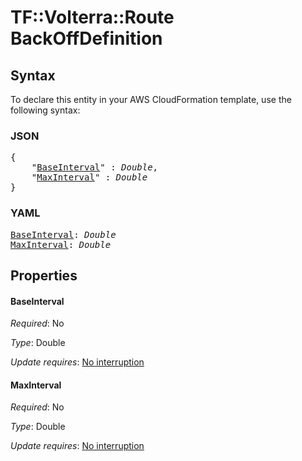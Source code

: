 # TF::Volterra::Route BackOffDefinition

## Syntax

To declare this entity in your AWS CloudFormation template, use the following syntax:

### JSON

<pre>
{
    "<a href="#baseinterval" title="BaseInterval">BaseInterval</a>" : <i>Double</i>,
    "<a href="#maxinterval" title="MaxInterval">MaxInterval</a>" : <i>Double</i>
}
</pre>

### YAML

<pre>
<a href="#baseinterval" title="BaseInterval">BaseInterval</a>: <i>Double</i>
<a href="#maxinterval" title="MaxInterval">MaxInterval</a>: <i>Double</i>
</pre>

## Properties

#### BaseInterval

_Required_: No

_Type_: Double

_Update requires_: [No interruption](https://docs.aws.amazon.com/AWSCloudFormation/latest/UserGuide/using-cfn-updating-stacks-update-behaviors.html#update-no-interrupt)

#### MaxInterval

_Required_: No

_Type_: Double

_Update requires_: [No interruption](https://docs.aws.amazon.com/AWSCloudFormation/latest/UserGuide/using-cfn-updating-stacks-update-behaviors.html#update-no-interrupt)

